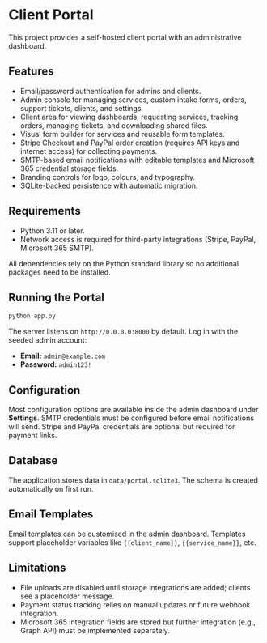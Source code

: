 # Client Portal

This project provides a self-hosted client portal with an administrative dashboard.

## Features

- Email/password authentication for admins and clients.
- Admin console for managing services, custom intake forms, orders, support tickets, clients, and settings.
- Client area for viewing dashboards, requesting services, tracking orders, managing tickets, and downloading shared files.
- Visual form builder for services and reusable form templates.
- Stripe Checkout and PayPal order creation (requires API keys and internet access) for collecting payments.
- SMTP-based email notifications with editable templates and Microsoft 365 credential storage fields.
- Branding controls for logo, colours, and typography.
- SQLite-backed persistence with automatic migration.

## Requirements

- Python 3.11 or later.
- Network access is required for third-party integrations (Stripe, PayPal, Microsoft 365 SMTP).

All dependencies rely on the Python standard library so no additional packages need to be installed.

## Running the Portal

```bash
python app.py
```

The server listens on `http://0.0.0.0:8000` by default. Log in with the seeded admin account:

- **Email:** `admin@example.com`
- **Password:** `admin123!`

## Configuration

Most configuration options are available inside the admin dashboard under **Settings**. SMTP credentials must be configured before email notifications will send. Stripe and PayPal credentials are optional but required for payment links.

## Database

The application stores data in `data/portal.sqlite3`. The schema is created automatically on first run.

## Email Templates

Email templates can be customised in the admin dashboard. Templates support placeholder variables like `{{client_name}}`, `{{service_name}}`, etc.

## Limitations

- File uploads are disabled until storage integrations are added; clients see a placeholder message.
- Payment status tracking relies on manual updates or future webhook integration.
- Microsoft 365 integration fields are stored but further integration (e.g., Graph API) must be implemented separately.
